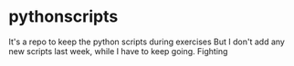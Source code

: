 # pythonscripts
It's a repo to keep the python scripts during exercises
But I don't add any new scripts last week, while I have to keep going. Fighting
